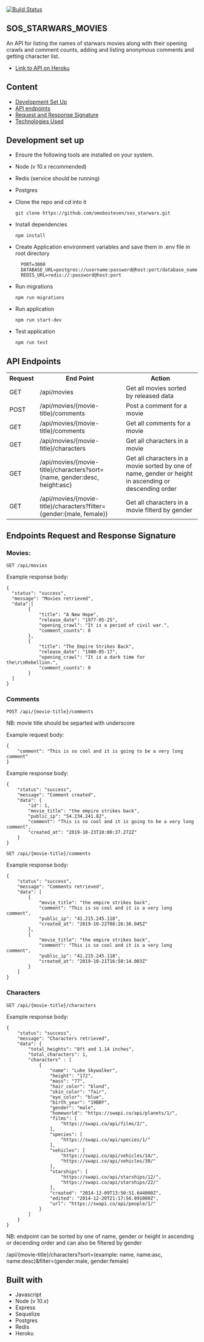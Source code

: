 [![Build Status](https://travis-ci.com/omobosteven/sos_starwars.svg?branch=develop)](https://travis-ci.com/omobosteven/sos_starwars)

## SOS_STARWARS_MOVIES
An API for listing the names of starwars movies along with their opening crawls and comment counts, adding and listing anonymous comments and getting character list.

- [Link to API on Heroku](https://sos-starwars.herokuapp.com)

## Content
- [Development Set Up](#development-set-up)
- [API endpoints](#api-endpoints)
- [Request and Response Signature](#endpoints_request_and_response_signature)
- [Technologies Used](#built-with)

## Development set up

- Ensure the following tools are installed on your system.
- Node (v 10.x recommended)
- Redis (service should be running)
- Postgres

- Clone the repo and cd into it
    ```
    git clone https://github.com/omobosteven/sos_starwars.git
    ``` 
 - Install dependencies
    ```
    npm install
    ```
 - Create Application environment variables and save them in .env file in root directory
    ```
	  PORT=3000
      DATABASE_URL=postgres://username:password@host:port/database_name
      REDIS_URL=redis://:password@host:port
    ```
    
  - Run migrations
  	```
  	npm run migrations
	```
	
- Run application
    ```
    npm run start-dev
    ```

- Test application

    ```
    npm run test
    ```
    
## API Endpoints
<table>
  <tr>
      <th>Request</th>
      <th>End Point</th>
      <th>Action</th>
  </tr>
    <tr>
      <td>GET</td>
      <td>/api/movies</td>
      <td>Get all movies sorted by released data</td>
  </tr>
  <tr>
    <td>POST</td>
    <td>/api/movies/{movie-title}/comments</td>
    <td>Post a comment for a movie</td>
  </tr>
  <tr>
    <td>GET</td>
    <td>/api/movies/{movie-title}/comments</td>
    <td>Get all comments for a movie</td>
  </tr>
  <tr>
    <td>GET</td>
    <td>/api/movies/{movie-title}/characters</td>
    <td>Get all characters in a movie</td>
  </tr>
  <tr>
    <td>GET</td>
    <td>/api/movies/{movie-title}/characters?sort={name, gender:desc, height:asc}</td>
    <td>Get all characters in a movie sorted by one of name, gender or height in ascending or descending order</td>
  </tr>
  <tr>
    <td>GET</td>
    <td>/api/movies/{movie-title}/characters?filter={gender:{male, female}}</td>
    <td>Get all characters in a movie filterd by gender</td>
  </tr>
</table>


## Endpoints Request and Response Signature

### Movies:
`GET /api/movies`


Example response body:

```source-json
{
  "status": "success",
  "message": "Movies retrieved",
  "data":[
        {
            "title": "A New Hope",
            "release_date": "1977-05-25",
            "opening_crawl": "It is a period of civil war.",
            "comment_counts": 0
        },
        {
            "title": "The Empire Strikes Back",
            "release_date": "1980-05-17",
            "opening_crawl": "It is a dark time for the\r\nRebellion.",
            "comment_counts": 0
        }
  ]
}
```

### Comments
`POST /api/{movie-title}/comments`

NB: movie title should be separted with underscore

Example request body:

```source-json
{
	"comment": "This is so cool and it is going to be a very long comment"
}
```

Example response body:

```source-json
{
    "status": "success",
    "message": "Comment created",
    "data": {
        "id": 1,
        "movie_title": "the empire strikes back",
        "public_ip": "54.234.241.82",
        "comment": "This is so cool and it is going to be a very long comment",
        "created_at": "2019-10-23T10:00:37.272Z"
    }
}
```

`GET /api/{movie-title}/comments`

Example response body:

```source-json
{
    "status": "success",
    "message": "Comments retrieved",
    "data": [
        {
            "movie_title": "the empire strikes back",
            "comment": "This is so cool and it is a very long comment",
            "public_ip": "41.215.245.118",
            "created_at": "2019-10-22T08:26:36.045Z"
        },
        {
            "movie_title": "the empire strikes back",
            "comment": "This is so cool and it is a very long comment",
            "public_ip": "41.215.245.118",
            "created_at": "2019-10-21T16:50:14.003Z"
        }
    ]
}
```

### Characters
`GET /api/{movie-title}/characters`

Example response body:
```source-json
{
    "status": "success",
    "message": "Characters retrieved",
    "data": {
        "total_heights": "8ft and 1.14 inches",
        "total_characters": 1,
        "characters" : [
            {
                "name": "Luke Skywalker",
                "height": "172",
                "mass": "77",
                "hair_color": "blond",
                "skin_color": "fair",
                "eye_color": "blue",
                "birth_year": "19BBY",
                "gender": "male",
                "homeworld": "https://swapi.co/api/planets/1/",
                "films": [
                    "https://swapi.co/api/films/2/",
                ],
                "species": [
                    "https://swapi.co/api/species/1/"
                ],
                "vehicles": [
                    "https://swapi.co/api/vehicles/14/",
                    "https://swapi.co/api/vehicles/30/"
                ],
                "starships": [
                    "https://swapi.co/api/starships/12/",
                    "https://swapi.co/api/starships/22/"
                ],
                "created": "2014-12-09T13:50:51.644000Z",
                "edited": "2014-12-20T21:17:56.891000Z",
                "url": "https://swapi.co/api/people/1/"
            }
        ]
    }
}
```

NB: endpoint can be sorted by one of name, gender or height in ascending or decending order and can also be filtered by gender

/api/{movie-title}/characters?sort=(example: name, name:asc, name:desc)&filter=(gender:male, gender:female)

## Built with
- Javascript
- Node (v 10.x)
- Express
- Sequelize
- Postgres
- Redis
- Heroku
